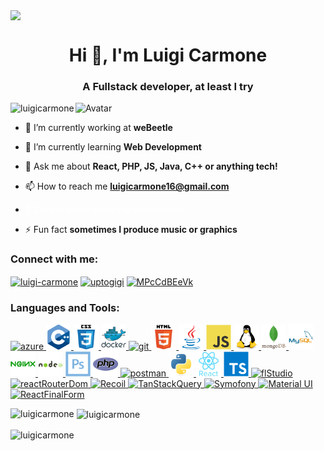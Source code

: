 
<img  width="1200" height="auto" src="https://lh3.googleusercontent.com/fife/AK0iWDx9eVevMlDo6-9PRwazcJexLA2ZMlizzP318YOUpsFbam25_-CcJDzxUWcdKQYIPpztQNK8lyQiOyMpVLbUctkM7h12Tc_bxNTkZcRu9jGCOHz5mbW6uXcoujFGFBDTbqvM-SQFTzIzAXQqGqSEcrmEHtNfB7wUTFS0LH5CksiBKoZtuJfPi4ftJgqOI8Nk_x-7Tx5oqMXSvxiIIpSIL2x-KqG9_Mff4ilmB-VMBo37-YYE0-dTxrVplGtGrwp_cArqX2EB14MZkkiWL_Sv9IgUSEd8a_mfaH4F2b9DtMVlGBKpB9KJJQIuGlgUOsUdg5lXX3ViClYZ-ph1nVJwgIQSc7iIra75C9VX8hNJLb96Nq-WNZPHWKQF6Zb6-q8bpY3r0h3fqeP-_ZYyXWy1gZpqmeWomXjw_bNk6ppNFQZNeVP-FPoCPUKzgYK1Du3GML5AbimMessTuZNqYPjtgF7cqG4j-SLtmqiqL76ipp7XO8bHZ5L8Knuga8Kd-2mSkDkXgGsicihwL5P9fQQ3znOee4p2ppNT_GPT5N8NBcVNGJEH-mVyKonNqGB6fTtgFYXPg8oVmcpxZ-YLG1J4BLOUHNZTIpkTZ9_sumHimZbnhpe9EY4d0wFVuxrrF6TyJ3uKev1DFUD7oG42Q0QWik1n991Kh7z6VvKqORluCeE7CSQGQC7WVl9BcTJimtAhFVATSHEKoWracrKKI3LHheZu1rgxUYqL4lRttYhoboCFiYW7YYCCZSksXfJriFcyKAKxACMQVrlEag3bobnxZhgluvgaPr3OuzEc2AQcpXMNeN3BzhgPQ9dRhTetafSh-kDTNLCQCvHFuRCjJDsGchzMt4yjuHStr1bi1nBI5eLVmTfUEqt1eigAN2rUZ1tuPvxajD7GI53E0j_VA_CKIL2SE72B9LznGUfwZoSnTio3I31iYp1iw6rnZmj4oXbnlbomhHYwaPKVqCumv_kcZW-V3iuKdTo-D2Aa3ej-Q229iixA66ktdV3gGiy19lvDWITIbzXOYABclMzZ4VwrQpI6XrtmaQfb-cqY4iUeKF-AV1cH1eynjRR0O_nYYwOo4CRTf6UfuxvJWvsD2JoGNxR1DSLBxxw5R47_mFVRvKnGpqFDrjNX7VzgBURReSQeZL7K0FXWicLJ-BGTpPDMfgI8pYd_qPeuWR4eVWjVzEiittWgp-XkzWldOHnjLd9l2PtTiK4n5QcOvuXH_fun8pctiCO46WJQ9XQkVV8ymxvcWoo26UhB33k9gJCgv7zIjgngrvkV7KvTqciVN5lmXLbkf0rndCAt2TyGFEQVJ3gp3xGmcM8N3be6mmtP1T7zCNG-_tGPKo7LAJpZUCpgjTjO7mU4fieG4fcKT333dIZ0yoYKnA2dyUP0sFqdjw8bZRsU5S_2zLpfibSk7dw_4hbf_F7LLQYEXkbExpgtJn29NSwhV-OvxN4xaBBX6w0DHHEsbIcGC4N-CJ9c1cuyeRbPv9URl9EtUkk1G_aiCTzirumKacidEJ-1DIvMQxvE03OUqnqvlt77LrmEmcTd5rE=w1920-h963" style="display: block; margin: 0 auto;">

<h1 align="center">Hi 👋, I'm Luigi Carmone</h1>
<h3 align="center">A Fullstack developer, at least I try</h3>

<img align="right" alt="Avatar" width="400" src="https://lh3.googleusercontent.com/fife/AK0iWDziRcjNvK9HFAs_aGBrDm-3EJ5HAO4KzleB5k0iJy9MyQVD_IY1d0EjBbsRC4VAXKce4HtRTAF4rh2xIs9CiK9Ol20Z-RwGCMkLjNz2T-2M26cCF4KdVTwvNhdpJ6udbQXidDZRdFUomQ0m2axR4xkZ_64fVfHqVdzL7HghnXTL_3OpOzr6aFRzokNd_7s_Uem1bFmsYIenBPAgruw2b08VJtE1m9zZ00g3q3qijy1PdLJS0GW4gg7fsSrDV8rqISXfAUdscM2IoT9n6j7Yg9jjRYjWRUZC782nFWt4ITK6Zm9SmpU0mXNVuo_xYoyZoozs_nLbXviuoUK5RZ-cP8xtgv6OsnMjsscrPPXMQCx7LyJ6DZA5i5v6M0t4Mnhi5cEDlBC4M_BAzGJoCa1TcVEzUoIO0SZ_NqW0iIHl7t98u90aKh8KQp1YnCpL3xKx8wzYDPLcXX3PXf8udyL1FnJg9GATGL7yRdg8hnWtKeQx1aeILSQR-p9RShyNS9KP3q5GdWWx1UjsrASnNVS-Xgurgg9-6PETinaTeaXZRMGBYzc1POcj-APncnLk0v0HLxLPVgCzd1fgLbmJaomeiXnNlMgJ8uUErlpdbUioUV-Vhj1TmobUibhYV3KIbjpPA3CJqzPjdXQKL5XgvaSDVCSmY8tx4Fb3VvNv2uNIEVw333O2cBcgUy4HpO41QIqMrklk8Z_pGTBMLZhLmm_xWP2H7szy9QRTZwe7bxaWmC42tavTGUQKZ5TZQTy_o_ZzIk1H54ng87XsruMvMdIrMjZahYYSeIcNfSxV0lgMGnKGC3_NeA5xVRWe4VUswZf6Bm_17fGVdaEPbb0tgaQ8RXPxj96jJIe4CYoxEfntG0PQIRPjo2FenMVoY6YUGa_6ZBU4gJjMHAJdtrH-l3x78BVzuhAYvBbIf5sI5OPRXbzSSL1ytyvGJlBk-fXYsgUHwZWX6fixlmLVnW8xNRbRfWY-wntIDL0IsTXt_hUvkdASzWCC9F4CnCMrpZMrhjXhrd6XaDs3uCUuIu1Ny2qPHUtevTaT0Z7Z3iM7D6kQ9B2hJRaO-c9Fo5_mCPBGw7t_Xz7AvJlY4RcSzrjCeHEcCcYuvxIiOPnu10RsswCaQFY8irvwwbAmhGkQ6Y9hYlnhyT-X2aYI0r7GjebzM-cjbzOYokTWjRbQm3Ety76EekEMRunfopFz_P_RB54L4z3qjZq47TT8Ag5YnclFoceG0Zi58cKrBNQwXsYYp4cO9X6oUSG2DJX4JCs65Eaxy4riHm-nrPuthkcegI4BnX9qhTqG-4nA-ab7tYADZjtfMGtVW1nDRwGofjt2nEqhNRXd8IcRh4tTeJXzNC0f9GKBBbypPe4dvaSHwzfhN0QtiDVJYzQRZi6MSGddvby_5wTUbgatiMoWXpyZG3c9CzRwIGHxM491TymCI7vkpQj-9ksBzDu-_GNhyIeGTJb9eZiqBrDUp2SRZyoPpPdeV7WmvjDnMBGHVzPwOdbDE8lYmV1_ki6HneplDo_VPVCZ1E7xEUGEOnUQhF5dxVIKjdf9OOs=w1920-h963">

<p align="left"> <img src="https://komarev.com/ghpvc/?username=luigicarmone&label=Profile%20views&color=0e37b4&style=flat" alt="luigicarmone" /> </p>

- 🔭 I’m currently working at **weBeetle**

- 🌱 I’m currently learning **Web Development**

- 💬 Ask me about **React, PHP, JS, Java, C++ or anything tech!**

- 📫 How to reach me **luigicarmone16@gmail.com**

- <a href="https://drive.google.com/file/d/10DMCYt0ShaxSxh1UVKM7ti_7TCCPVgt7/view?usp=sharing" target="_blank" style="text-decoration: none; color: white;">📄 Click to know about my experiences</a>

- ⚡ Fun fact **sometimes I produce music or graphics**

<h3 align="left">Connect with me:</h3>
<p align="left">
<a href="https://linkedin.com/in/luigi-carmone" target="blank"><img align="center" src="https://raw.githubusercontent.com/rahuldkjain/github-profile-readme-generator/master/src/images/icons/Social/linked-in-alt.svg" alt="luigi-carmone" height="30" width="40" /></a>
<a href="https://instagram.com/uptogigi" target="blank"><img align="center" src="https://raw.githubusercontent.com/rahuldkjain/github-profile-readme-generator/master/src/images/icons/Social/instagram.svg" alt="uptogigi" height="30" width="40" /></a>
<a href="https://discord.gg/MPcCdBEeVk" target="blank"><img align="center" src="https://raw.githubusercontent.com/rahuldkjain/github-profile-readme-generator/master/src/images/icons/Social/discord.svg" alt="MPcCdBEeVk" height="30" width="40" /></a>
</p>

<h3 align="left">Languages and Tools:</h3>
<p align="left"> <a href="https://azure.microsoft.com/en-in/" target="_blank" rel="noreferrer"> <img src="https://www.vectorlogo.zone/logos/microsoft_azure/microsoft_azure-icon.svg" alt="azure" width="auto" height="40"/> </a> <a href="https://www.w3schools.com/cpp/" target="_blank" rel="noreferrer"> <img src="https://raw.githubusercontent.com/devicons/devicon/master/icons/cplusplus/cplusplus-original.svg" alt="cplusplus" width="40" height="40"/> </a> <a href="https://www.w3schools.com/css/" target="_blank" rel="noreferrer"> <img src="https://raw.githubusercontent.com/devicons/devicon/master/icons/css3/css3-original-wordmark.svg" alt="css3" width="40" height="40"/> </a> <a href="https://www.docker.com/" target="_blank" rel="noreferrer"> <img src="https://raw.githubusercontent.com/devicons/devicon/master/icons/docker/docker-original-wordmark.svg" alt="docker" width="40" height="40"/> </a> <a href="https://git-scm.com/" target="_blank" rel="noreferrer"> <img src="https://www.vectorlogo.zone/logos/git-scm/git-scm-icon.svg" alt="git" width="40" height="40"/> </a> <a href="https://www.w3.org/html/" target="_blank" rel="noreferrer"> <img src="https://raw.githubusercontent.com/devicons/devicon/master/icons/html5/html5-original-wordmark.svg" alt="html5" width="40" height="40"/> </a> <a href="https://www.java.com" target="_blank" rel="noreferrer"> <img src="https://raw.githubusercontent.com/devicons/devicon/master/icons/java/java-original.svg" alt="java" width="40" height="40"/> </a> <a href="https://developer.mozilla.org/en-US/docs/Web/JavaScript" target="_blank" rel="noreferrer"> <img src="https://raw.githubusercontent.com/devicons/devicon/master/icons/javascript/javascript-original.svg" alt="javascript" width="40" height="40"/> </a> <a href="https://www.linux.org/" target="_blank" rel="noreferrer"> <img src="https://raw.githubusercontent.com/devicons/devicon/master/icons/linux/linux-original.svg" alt="linux" width="40" height="40"/> </a> <a href="https://www.mongodb.com/" target="_blank" rel="noreferrer"> <img src="https://raw.githubusercontent.com/devicons/devicon/master/icons/mongodb/mongodb-original-wordmark.svg" alt="mongodb" width="40" height="40"/> </a> <a href="https://www.mysql.com/" target="_blank" rel="noreferrer"> <img src="https://raw.githubusercontent.com/devicons/devicon/master/icons/mysql/mysql-original-wordmark.svg" alt="mysql" width="40" height="40"/> </a> <a href="https://www.nginx.com" target="_blank" rel="noreferrer"> <img src="https://raw.githubusercontent.com/devicons/devicon/master/icons/nginx/nginx-original.svg" alt="nginx" width="40" height="40"/> </a> <a href="https://nodejs.org" target="_blank" rel="noreferrer"> <img src="https://raw.githubusercontent.com/devicons/devicon/master/icons/nodejs/nodejs-original-wordmark.svg" alt="nodejs" width="40" height="40"/> </a> <a href="https://www.photoshop.com/en" target="_blank" rel="noreferrer"> <img src="https://raw.githubusercontent.com/devicons/devicon/master/icons/photoshop/photoshop-line.svg" alt="photoshop" width="40" height="40"/> </a> <a href="https://www.php.net" target="_blank" rel="noreferrer"> <img src="https://raw.githubusercontent.com/devicons/devicon/master/icons/php/php-original.svg" alt="php" width="40" height="40"/> </a> <a href="https://postman.com" target="_blank" rel="noreferrer"> <img src="https://www.vectorlogo.zone/logos/getpostman/getpostman-icon.svg" alt="postman" width="40" height="40"/> </a> <a href="https://www.python.org" target="_blank" rel="noreferrer"> <img src="https://raw.githubusercontent.com/devicons/devicon/master/icons/python/python-original.svg" alt="python" width="40" height="40"/> </a> <a href="https://reactjs.org/" target="_blank" rel="noreferrer"> <img src="https://raw.githubusercontent.com/devicons/devicon/master/icons/react/react-original-wordmark.svg" alt="react" width="40" height="40"/> </a> <a href="https://www.typescriptlang.org/" target="_blank" rel="noreferrer"> <img src="https://raw.githubusercontent.com/devicons/devicon/master/icons/typescript/typescript-original.svg" alt="typescript" width="40" height="40"/>  </a> <a href="https://www.image-line.com/fl-studio-learning/" target="_blank" rel="noreferrer"> <img src="https://upload.wikimedia.org/wikipedia/pt/7/7e/Fl_studio_logo.png" alt="flStudio" width="40" height="40"/> </a>
<a href="https://reactrouter.com/en/main" target="_blank" rel="noreferrer"> <img src="https://reactrouter.com/_brand/react-router-stacked-color.png" alt="reactRouterDom" width="auto" height="40"/> </a>
<a href="https://recoiljs.org/" target="_blank" rel="noreferrer"> <img src="https://seeklogo.com/images/R/recoil-logo-6D0128B9E2-seeklogo.com.png" alt="Recoil" width="auto" height="40"/> </a>
<a href="https://tanstack.com/query/latest//" target="_blank" rel="noreferrer"> <img src="https://seeklogo.com/images/R/react-query-logo-1340EA4CE9-seeklogo.com.png" alt="TanStackQuery" width="auto" height="40"/> </a>
<a href="https://symfony.com/" target="_blank" rel="noreferrer"> <img src="https://symfony.com/logos/symfony_black_02.png" alt="Symofony"width="auto" height="40"/> </a>
<a href="https://mui.com/" target="_blank" rel="noreferrer"> <img src="https://mui.com/static/logo.png" alt="Material UI" width="auto" height="40"/> </a>
<a href="https://final-form.org/react" target="_blank" rel="noreferrer"> <img src="https://raw.githubusercontent.com/final-form/react-final-form/HEAD/banner.png" alt="ReactFinalForm" width="auto" height="40"/> </a> </p>
<p><img align="left" src="https://github-readme-stats.vercel.app/api/top-langs?username=luigicarmone&show_icons=true&locale=en&layout=compact" alt="luigicarmone" /></p>

<p>&nbsp;<img align="center" src="https://github-readme-stats.vercel.app/api?username=luigicarmone&show_icons=true&locale=en" alt="luigicarmone" /></p>

<p><img align="center" src="https://github-readme-streak-stats.herokuapp.com/?user=luigicarmone&theme=default" alt="luigicarmone" /></p>
